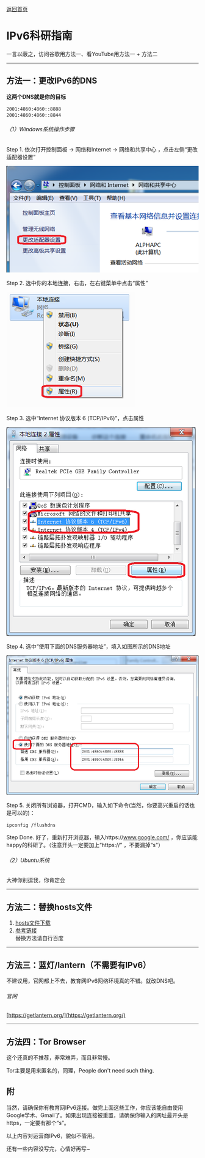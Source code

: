 [返回首页](../README.md)  

# IPv6科研指南  

一言以蔽之，访问谷歌用方法一、看YouTube用方法一 + 方法二  

------  
## 方法一：更改IPv6的DNS  

**这两个DNS就是你的目标**  
```
2001:4860:4860::8888
2001:4860:4860::8844
```  

###### （1）Windows系统操作步骤  

Step 1. 依次打开控制面板 -> 网络和Internet -> 网络和共享中心 ，点击左侧“更改适配器设置”  

![](IPv6_ChangeAdapter.png)  

Step 2. 选中你的本地连接，右击，在右键菜单中点击“属性”  

![](IPv6_LocalConnection.png)  

Step 3. 选中“Internet 协议版本 6 (TCP/IPv6)”，点击属性  

![](IPv6_Property.png)  

Step 4. 选中“使用下面的DNS服务器地址”，填入如图所示的DNS地址  

![](IPv6_DNS.png)  

Step 5. 关闭所有浏览器，打开CMD，输入如下命令(当然，你要高兴重启的话也是可以的)：  
```
ipconfig /flushdns
```  

Step Done. 好了，重新打开浏览器，输入https://www.google.com/ ，你应该能happy的科研了。（注意开头一定要加上“https://” ，不要漏掉“s"）  


###### （2）Ubuntu系统  

大神你别逗我，你肯定会  



------  
## 方法二：替换hosts文件  

1. [hosts文件下载](../res/hosts)  
2. [参考链接](https://serve.netsh.org/pub/ipv6-hosts/)  
替换方法请自行百度  


------  
## 方法三：蓝灯/lantern（不需要有IPv6）  

不建议用，官网都上不去，教育网IPv6网络环境真的不错。就改DNS吧。  

###### 官网  
[https://getlantern.org/](https://getlantern.org/)  



------  
## 方法四：Tor Browser  

这个还真的不推荐，非常难弄，而且非常慢。  

Tor主要是用来匿名的，同理，People don't need such thing.


## 附  

当然，请确保你有教育网IPv6连接。做完上面这些工作，你应该能自由使用Google学术、Gmail了。如果出现连接被重置，请确保你输入的网址最开头是https，一定要有那个“s”。  

以上内容对运营商IPv6，貌似不管用。

还有一些内容没写完，心情好再写~  
